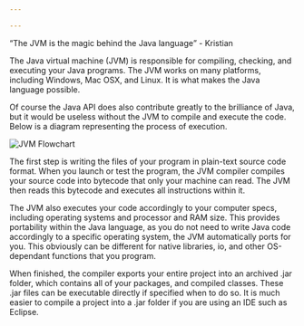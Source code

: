 ```yaml
---

---
```

<q>The JVM is the magic behind the Java language</q> - Kristian

The Java virtual machine (JVM) is responsible for compiling, checking, and executing your Java programs. The JVM works on many platforms, including Windows, Mac OSX, and Linux.
It is what makes the Java language possible.

Of course the Java API does also contribute greatly to the brilliance of Java, but it would be useless without the JVM to compile and execute the code. Below is a diagram 
representing the process of execution.

![JVM Flowchart](/assets/img/learn/java/jvm-execution-flowchart.png)

The first step is writing the files of your program in plain-text source code format. When you launch or test the program, the JVM compiler compiles your source code into
bytecode that only your machine can read. The JVM then reads this bytecode and executes all instructions within it.

The JVM also executes your code accordingly to your computer specs, including operating systems and processor and RAM size. This provides portability within the Java language,
as you do not need to write Java code accordingly to a specific operating system, the JVM automatically ports for you. This obviously can be different for native libraries, io, 
and other OS-dependant functions that you program.

When finished, the compiler exports your entire project into an archived .jar folder, which contains all of your packages, and compiled classes. These .jar files 
can be executable directly if specified when to do so. It is much easier to compile a project into a .jar folder if you are using an IDE such as Eclipse.
